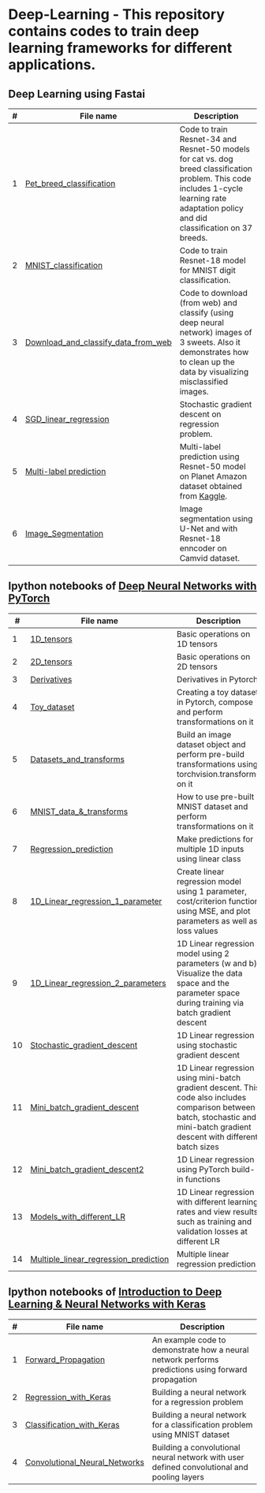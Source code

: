 # Deep-Learning - This repository contains codes to train deep learning frameworks for different applications.

## Deep Learning using Fastai
| # | **File name** |  **Description** |
| ---------- |--------- | ------------------------------------------------| 
|1|[Pet_breed_classification](https://github.com/ruchikaverma-iitg/ML-DL-RL_Codes/blob/master/Hands%20on%20Deep%20Learning/Pet_breed_classification.ipynb)|Code to train Resnet-34 and Resnet-50 models for cat vs. dog breed classification problem. This code includes 1-cycle learning rate adaptation policy and did classification on 37 breeds.|
|2|[MNIST_classification](https://github.com/ruchikaverma-iitg/ML-DL-RL_Codes/blob/master/Hands%20on%20Deep%20Learning/MNIST_classification.ipynb)|Code to train Resnet-18 model for MNIST digit classification.|
|3|[Download_and_classify_data_from_web](https://github.com/ruchikaverma-iitg/ML-DL-RL_Codes/blob/master/Hands%20on%20Deep%20Learning/Download_and%20classify_data_from_web.ipynb)|Code to download (from web) and classify (using deep neural network) images of 3 sweets. Also it demonstrates how to clean up the data by visualizing misclassified images.|
|4|[SGD_linear_regression](https://github.com/ruchikaverma-iitg/ML-DL-RL_Codes/blob/master/Hands%20on%20Deep%20Learning/SGD_linear_regression.ipynb)|Stochastic gradient descent on regression problem.|
|5|[Multi-label prediction](https://github.com/ruchikaverma-iitg/ML-DL-RL_Codes/blob/master/Hands%20on%20Deep%20Learning/Multi-label%20prediction.ipynb)|Multi-label prediction using Resnet-50 model on Planet Amazon dataset obtained from [Kaggle](https://www.kaggle.com/c/planet-understanding-the-amazon-from-space).|
|6|[Image_Segmentation](https://github.com/ruchikaverma-iitg/ML-DL-RL_Codes/blob/master/Hands%20on%20Deep%20Learning/Image_Segmentation.ipynb)|Image segmentation using U-Net and with Resnet-18 enncoder on Camvid dataset.|




## Ipython notebooks of [Deep Neural Networks with PyTorch](https://www.coursera.org/learn/deep-neural-networks-with-pytorch/home/welcome)
| # | **File name** |  **Description** |
| ---------- |--------- | ------------------------------------------------| 
|1|[1D_tensors](https://github.com/ruchikaverma-iitg/ML-DL-RL_Codes/blob/master/Hands%20on%20Deep%20Learning/L1_1D_tensors.ipynb)| Basic operations on 1D tensors|
|2|[2D_tensors](https://github.com/ruchikaverma-iitg/ML-DL-RL_Codes/blob/master/Hands%20on%20Deep%20Learning/L2_Two-Dimensional_Tensors.ipynb)| Basic operations on 2D tensors|
|3|[Derivatives](https://github.com/ruchikaverma-iitg/ML-DL-RL_Codes/blob/master/Hands%20on%20Deep%20Learning/L3_derivativesandGraphsinPytorch.ipynb)| Derivatives in Pytorch|
|4|[Toy_dataset](https://github.com/ruchikaverma-iitg/ML-DL-RL_Codes/blob/master/Hands%20on%20Deep%20Learning/L4_simple_data_set.ipynb)| Creating a toy dataset in Pytorch, compose and perform transformations on it|
|5|[Datasets_and_transforms](https://github.com/ruchikaverma-iitg/ML-DL-RL_Codes/blob/master/Hands%20on%20Deep%20Learning/L5_Datasets_and_transforms.ipynb)| Build an image dataset object and perform pre-build transformations using torchvision.transforms on it|
|6|[MNIST_data_&_transforms](https://github.com/ruchikaverma-iitg/ML-DL-RL_Codes/blob/master/Hands%20on%20Deep%20Learning/L6_pre-Built%20Datasets_and_transforms.ipynb)| How to use pre-built MNIST dataset and perform transformations on it|
|7|[Regression_prediction](https://github.com/ruchikaverma-iitg/ML-DL-RL_Codes/blob/master/Hands%20on%20Deep%20Learning/L7_prediction_on_1D_input.ipynb)| Make predictions for multiple 1D inputs using linear class|
|8|[1D_Linear_regression_1_parameter](https://github.com/ruchikaverma-iitg/ML-DL-RL_Codes/blob/master/Hands%20on%20Deep%20Learning/L8_linear_regression_one_parameter.ipynb)| Create linear regression model using 1 parameter, cost/criterion function using MSE, and plot parameters as well as loss values|
|9|[1D_Linear_regression_2_parameters](https://github.com/ruchikaverma-iitg/ML-DL-RL_Codes/blob/master/Hands%20on%20Deep%20Learning/L9_training_slope_and_bias.ipynb)| 1D Linear regression model using 2 parameters (w and b). Visualize the data space and the parameter space during training via batch gradient descent|
|10|[Stochastic_gradient_descent](https://github.com/ruchikaverma-iitg/ML-DL-RL_Codes/blob/master/Hands%20on%20Deep%20Learning/L10_stochastic_gradient_descent.ipynb)| 1D Linear regression using stochastic gradient descent|
|11|[Mini_batch_gradient_descent](https://github.com/ruchikaverma-iitg/ML-DL-RL_Codes/blob/master/Hands%20on%20Deep%20Learning/L11_mini-batch_gradient_descent.ipynb)| 1D Linear regression using mini-batch gradient descent. This code also includes comparison between batch, stochastic and mini-batch gradient descent with different batch sizes|
|12|[Mini_batch_gradient_descent2](https://github.com/ruchikaverma-iitg/ML-DL-RL_Codes/blob/master/Hands%20on%20Deep%20Learning/L12_PyTorchway.ipynb)| 1D Linear regression using  PyTorch build-in functions|
|13|[Models_with_different_LR](https://github.com/ruchikaverma-iitg/ML-DL-RL_Codes/blob/master/Hands%20on%20Deep%20Learning/L13_Models_with_different_LR.ipynb)| 1D Linear regression with different learning rates and view results such as training and validation losses at different LR|
|14|[Multiple_linear_regression_prediction](https://github.com/ruchikaverma-iitg/ML-DL-RL_Codes/blob/master/Hands%20on%20Deep%20Learning/L14_multiple_linear_regression_prediction.ipynb)| Multiple linear regression prediction|

## Ipython notebooks of [Introduction to Deep Learning & Neural Networks with Keras](https://www.coursera.org/learn/introduction-to-deep-learning-with-keras)
| # | **File name** |  **Description** |
| ---------- |--------- | ------------------------------------------------| 
|1|[Forward_Propagation](https://github.com/ruchikaverma-iitg/ML-DL-RL_Codes/blob/master/Hands%20on%20Deep%20Learning/L1-Forward-Propagation.ipynb)|An example code to demonstrate how a neural network performs predictions using forward propagation|
|2|[Regression_with_Keras](https://github.com/ruchikaverma-iitg/ML-DL-RL_Codes/blob/master/Hands%20on%20Deep%20Learning/L2-Regression-with-Keras.ipynb)|Building a neural network for a regression problem|
|3|[Classification_with_Keras](https://github.com/ruchikaverma-iitg/ML-DL-RL_Codes/blob/master/Hands%20on%20Deep%20Learning/L3-Classification-with-Keras.ipynb)|Building a neural network for a classification problem using MNIST dataset|
|4|[Convolutional_Neural_Networks](https://github.com/ruchikaverma-iitg/ML-DL-RL_Codes/blob/master/Hands%20on%20Deep%20Learning/L4-Convolutional-Neural-Networks-with-Keras.ipynb)|Building a convolutional neural network with user defined convolutional and pooling layers|
